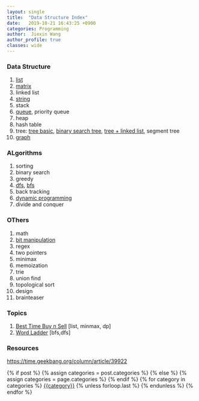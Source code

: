 ```yaml
---
layout: single
title:  "Data Structure Index"
date:   2019-10-21 16:43:25 +0900
categories: Programming
author:  Jiexin Wang
author_profile: true
classes: wide
---
```


### Data Structure

1.	[list](https://ha5ha6.github.io/judy_blog/programming/2019/10/29/data-structrue-list.html)
2.	[matrix](https://ha5ha6.github.io/judy_blog/programming/2019/10/29/data-structrue-matrix.html)
3.	linked list
4.	[string](https://ha5ha6.github.io/judy_blog/programming/2019/10/26/data-structrue-string.html)
5.	stack
6.	[queue](https://ha5ha6.github.io/judy_blog/programming/2019/10/27/data-structrue-queue.html), priority queue
7.	heap
8.	hash table
9.	tree: [tree basic](https://ha5ha6.github.io/judy_blog/programming/2019/10/21/data-structrue-tree.html), [binary search tree](https://ha5ha6.github.io/judy_blog/programming/2019/10/21/data-structrue-bst.html), [tree + linked list](https://ha5ha6.github.io/judy_blog/programming/2019/10/23/data-structrue-tree-linkedlist.html), segment tree
10. [graph](https://ha5ha6.github.io/judy_blog/programming/2019/11/01/data-structrue-graph.html)

### ALgorithms

1.	sorting
2.	binary search
3.	greedy
4.  [dfs](https://ha5ha6.github.io/judy_blog/programming/2019/10/31/algorithm-dfs.html), [bfs](https://ha5ha6.github.io/judy_blog/programming/2019/10/27/algorithm-bfs.html)
5.	back tracking
6.	[dynamic programming](https://ha5ha6.github.io/judy_blog/programming/2019/10/23/algorithm-dp.html)
7.	divide and conquer

### OThers

1.	math
2.	[bit manipulation](https://ha5ha6.github.io/judy_blog/programming/2019/11/02/others-bit-manipulation.html)
3.	regex
4.	two pointers
5.	minimax
6.	memoization
7.	trie
8.	union find
9.	topological sort
10. design
11. brainteaser

### Topics

1. [Best Time Buy n Sell](https://ha5ha6.github.io/judy_blog/programming/2019/10/25/topics.html#best-time-buy-n-sell) [list, minmax, dp]  
2. [Word Ladder](https://ha5ha6.github.io/judy_blog/programming/2019/10/25/topics.html#word-ladder) [bfs,dfs]

### Resources

https://time.geekbang.org/column/article/39922

<div class="post-categories">
  {% if post %}
    {% assign categories = post.categories %}
  {% else %}
    {% assign categories = page.categories %}
  {% endif %}
  {% for category in categories %}
  <a href="judy_blog/categories/#{{category|slugize}}">{{category}}</a>
  {% unless forloop.last %}&nbsp;{% endunless %}
  {% endfor %}
</div>
